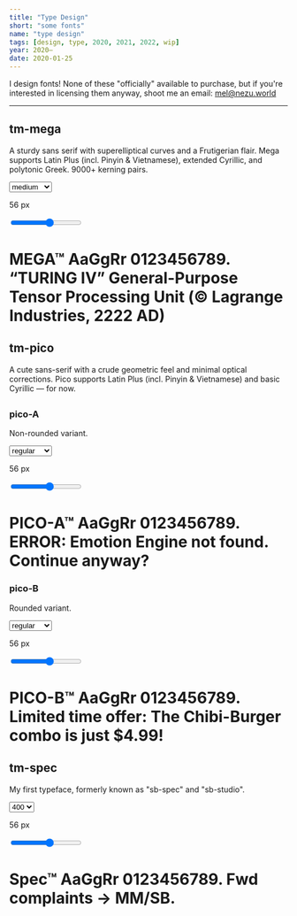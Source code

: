 ```yaml
---
title: "Type Design"
short: "some fonts"
name: "type design"
tags: [design, type, 2020, 2021, 2022, wip]
year: 2020–
date: 2020-01-25
---
```


I design fonts! None of these "officially" available to purchase, but if you're interested in licensing them anyway, shoot me an email: [mel@nezu.world](mailto:mel@nezu.world)

* * *

## tm-mega

A sturdy sans serif with superelliptical curves and a Frutigerian flair. Mega supports Latin Plus (incl. Pinyin & Vietnamese), extended Cyrillic, and polytonic Greek. 9000+ kerning pairs.

<div class="testercontainer">
  <div class="trow">
    <div>
      <p><select id="weight">
        <option value="100">hairline</option>
        <option value="200">extralight</option>
        <option value="300">thin</option>
        <option value="400">light</option>
        <option value="500">regular</option>
        <option value="600" selected="selected">medium</option>
        <option value="700">bold</option>
        <option value="800">heavy</option>
        <option value="900">black</option>
      </select></p>
    </div>
    <div>
      <p id="tcaption"><span class="size">56</span> px</p>
    </div>
    <div><input class="slider" type="range" min="6" max="96" value="56" /></div>
  </div>
  <div class="typetester">
    <h1 class="mega tester w600" contenteditable="true">
      MEGA™ AaGgRr 0123456789. “TURING IV” General-Purpose Tensor Processing Unit (© Lagrange Industries, 2222 AD)
    </h1> 
  </div>
</div>

## tm-pico

<p style="margin-bottom:2em">A cute sans-serif with a crude geometric feel and minimal optical corrections. Pico supports Latin Plus (incl. Pinyin & Vietnamese) and basic Cyrillic — for now.</p>

### pico-A

Non-rounded variant.

<div class="testercontainer" style="margin-bottom:1.5em">
  <div class="trow">
    <div>
      <p><select id="weight">
        <option value="100">hairline</option>
        <option value="200">extralight</option>
        <option value="300">light</option>
        <option value="400">semilight</option>
        <option value="500">book</option>
        <option value="600" selected="selected">regular</option>
        <option value="700">medium</option>
        <option value="800">bold</option>
        <option value="900">black</option>
      </select></p>
    </div>
    <div>
      <p id="tcaption"><span class="size">56</span> px</p>
    </div>
    <div><input class="slider" type="range" min="6" max="96" value="56" /></div>
  </div>
  <div class="typetester">
    <h1 class="pico-a tester w600" contenteditable="true">
      PICO-A™ AaGgRr 0123456789. ERROR: Emotion Engine not found. Continue anyway?
    </h1> 
  </div>
</div>

### pico-B

Rounded variant.

<div class="testercontainer">
  <div class="trow">
    <div>
      <p><select id="weight">
        <option value="100">hairline</option>
        <option value="200">extralight</option>
        <option value="300">light</option>
        <option value="400">semilight</option>
        <option value="500">book</option>
        <option value="600" selected="selected">regular</option>
        <option value="700">medium</option>
        <option value="800">bold</option>
        <option value="900">black</option>
      </select></p>
    </div>
    <div>
      <p id="tcaption"><span class="size">56</span> px</p>
    </div>
    <div><input class="slider" type="range" min="6" max="96" value="56" /></div>
  </div>
  <div class="typetester">
    <h1 class="pico-b tester w600" contenteditable="true">
      PICO-B™ AaGgRr 0123456789. Limited time offer: The Chibi-Burger combo is just $4.99! 
    </h1> 
  </div>
</div>

## tm-spec

My first typeface, formerly known as "sb-spec" and "sb-studio".

<div class="testercontainer">
  <div class="trow">
    <div>
      <p><select id="weight">
        <option value="100">100</option>
        <option value="200">200</option>
        <option value="300">300</option>
        <option value="400" selected="selected">400</option>
        <option value="500">500</option>
        <option value="600">700</option>
      </select></p>
    </div>
    <div>
      <p id="tcaption"><span class="size">56</span> px</p>
    </div>
    <div><input class="slider" type="range" min="6" max="96" value="56" /></div>
  </div>
  <div class="typetester">
    <h1 class="spec tester w400" contenteditable="true">
      Spec™ AaGgRr 0123456789. Fwd complaints &rarr; MM/SB.
    </h1> 
  </div>
</div>